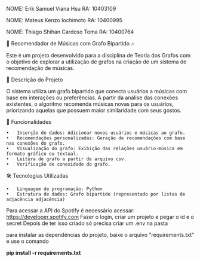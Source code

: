 NOME: Erik Samuel Viana Hsu
RA: 10403109

NOME: Mateus Kenzo Iochimoto
RA: 10400995

NOME: Thiago Shihan Cardoso Toma
RA: 10400764

🎵 Recomendador de Músicas com Grafo Bipartido 🎶

Este é um projeto desenvolvido para a disciplina de Teoria dos Grafos com o objetivo de explorar a utilização de grafos na criação de um sistema de recomendação de músicas.

📝 Descrição do Projeto

O sistema utiliza um grafo bipartido que conecta usuários a músicas com base em interações ou preferências. A partir da análise das conexões existentes, o algoritmo recomenda músicas novas para os usuários, priorizando aquelas que possuem maior similaridade com seus gostos.

🚀 Funcionalidades

	•	Inserção de dados: Adicionar novos usuários e músicas ao grafo.
	•	Recomendações personalizadas: Geração de recomendações com base nas conexões do grafo.
	•	Visualização do grafo: Exibição das relações usuário-música em formato gráfico ou textual.
	•	Leitura de grafo a partir de arquivo csv.
 	•	Verificação de conexidade do grafo.
  

🛠️ Tecnologias Utilizadas

	•	Linguagem de programação: Python
	•	Estrutura de dados: Grafo bipartido (representado por listas de adjacência adjacência)






Para acessar a API do Spotify é necessário acessar: https://developer.spotify.com
Fazer o login, criar um projeto e pegar o id e o secret
Depois de ter isso criado só precisa criar um .env na pasta

para instalar as dependências do projeto, baixe o arquivo "requirements.txt" e use o comando

**pip install -r requirements.txt**
